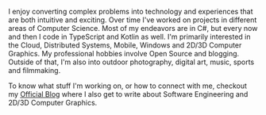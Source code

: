 I enjoy converting complex problems into technology and experiences that are both intuitive and exciting. Over time I've worked on projects in different areas of Computer Science. Most of my endeavors are in C#, but every now and then I code in TypeScript and Kotlin as well. I'm primarily interested in the Cloud, Distributed Systems, Mobile, Windows and 2D/3D Computer Graphics. My professional hobbies involve Open Source and blogging. Outside of that, I'm also into outdoor photography, digital art, music, sports and filmmaking.

To know what stuff I'm working on, or how to connect with me, checkout my <a href="https://ronnielutaro.github.io/portfolio/" target="_blank">Official Blog</a> where I also get to write about Software Engineering and 2D/3D Computer Graphics.
